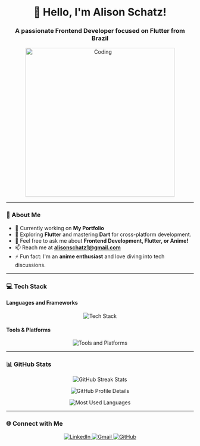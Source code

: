 <h1 align="center">👋 Hello, I'm Alison Schatz!</h1>
<h3 align="center">A passionate Frontend Developer focused on Flutter from Brazil</h3>

<p align="center">
  <img alt="Coding" width="400" src="https://cdn.dribbble.com/users/1162077/screenshots/3848914/programmer.gif" />
</p>

---

### 🚀 About Me
- 🔭 Currently working on **My Portfolio**
- 🌱 Exploring **Flutter** and mastering **Dart** for cross-platform development.
- 💬 Feel free to ask me about **Frontend Development, Flutter, or Anime!**
- 📫 Reach me at **alisonschatz1@gmail.com**
- ⚡ Fun fact: I'm an **anime enthusiast** and love diving into tech discussions.

---

### 💻 Tech Stack
#### Languages and Frameworks
<p align="center">
  <img src="https://skillicons.dev/icons?i=flutter,dart,react,js,html,css" alt="Tech Stack" />
</p>

#### Tools & Platforms
<p align="center">
  <img src="https://skillicons.dev/icons?i=firebase,git,linux,vscode" alt="Tools and Platforms" />
</p>

---

### 📊 GitHub Stats
<p align="center">
  <img src="https://github-readme-streak-stats.herokuapp.com?user=alisonschatz&theme=tokyonight&hide_border=true" alt="GitHub Streak Stats" />
</p>
<p align="center">
  <img src="https://github-profile-summary-cards.vercel.app/api/cards/profile-details?username=alisonschatz&theme=tokyonight" alt="GitHub Profile Details" />
</p>
<p align="center">
  <img src="https://github-readme-stats.vercel.app/api/top-langs/?username=alisonschatz&layout=compact&theme=tokyonight&hide_border=true" alt="Most Used Languages" />
</p>

---

### 🌐 Connect with Me
<p align="center">
  <a href="https://www.linkedin.com/in/alison-schatz-10b75b246/" target="_blank">
    <img src="https://img.shields.io/badge/LinkedIn-%230077B5.svg?style=for-the-badge&logo=linkedin&logoColor=white" alt="LinkedIn" />
  </a>
  <a href="mailto:alisonschatz1@gmail.com" target="_blank">
    <img src="https://img.shields.io/badge/Gmail-D14836?style=for-the-badge&logo=gmail&logoColor=white" alt="Gmail" />
  </a>
  <a href="https://github.com/alisonschatz" target="_blank">
    <img src="https://img.shields.io/badge/GitHub-%23181717.svg?style=for-the-badge&logo=github&logoColor=white" alt="GitHub" />
  </a>
</p>
